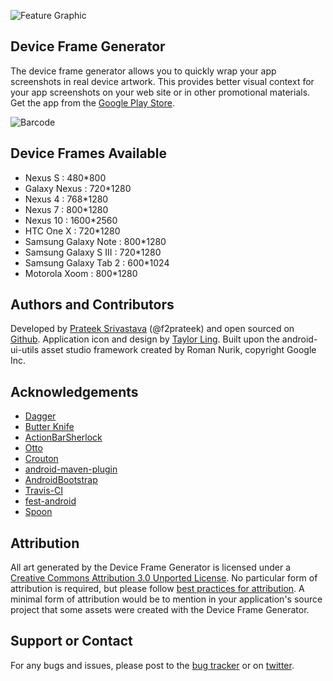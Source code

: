 ![Feature Graphic][1]

## Device Frame Generator
The device frame generator allows you to quickly wrap your app screenshots in real device artwork. This provides better visual context for your app screenshots on your web site or in other promotional materials.
Get the app from the [Google Play Store](2).

![Barcode][3]

## Device Frames Available
  * Nexus S : 480*800
  * Galaxy Nexus : 720*1280
  * Nexus 4 : 768*1280
  * Nexus 7 : 800*1280
  * Nexus 10 : 1600*2560
  * HTC One X : 720*1280
  * Samsung Galaxy Note : 800*1280
  * Samsung Galaxy S III : 720*1280
  * Samsung Galaxy Tab 2 : 600*1024
  * Motorola Xoom : 800*1280

## Authors and Contributors
Developed by [Prateek Srivastava](https://twitter.com/f2prateek) (@f2prateek) and open sourced on [Github](https://github.com/f2prateek/Device-Frame-Generator).
Application icon and design by [Taylor Ling](http://androiduiux.com/).
Built upon the android-ui-utils asset studio framework created by Roman Nurik, copyright Google Inc.

## Acknowledgements

  * [Dagger](https://github.com/square/dagger)
  * [Butter Knife](https://github.com/JakeWharton/butterknife)
  * [ActionBarSherlock](https://github.com/JakeWharton/ActionBarSherlock)
  * [Otto](https://github.com/square/otto)
  * [Crouton](https://github.com/keyboardsurfer/Crouton)
  * [android-maven-plugin](https://github.com/jayway/maven-android-plugin)
  * [AndroidBootstrap](http://www.androidbootstrap.com/)
  * [Travis-CI](https://travis-ci.org/f2prateek/Device-Frame-Generator)
  * [fest-android](http://square.github.com/fest-android/)
  * [Spoon](http://square.github.com/spoon/)

## Attribution
All art generated by the Device Frame Generator is licensed under a [Creative Commons Attribution 3.0 Unported License](http://creativecommons.org/licenses/by/3.0/).
No particular form of attribution is required, but please follow [best practices for attribution](http://wiki.creativecommons.org/Marking/Users).
A minimal form of attribution would be to mention in your application's source project that some assets were created with the Device Frame Generator.

## Support or Contact
For any bugs and issues, please post to the [bug tracker](https://github.com/f2prateek/Device-Frame-Generator/issues?state=open) or on [twitter](https://twitter.com/f2prateek).

[1]: https://raw.github.com/f2prateek/progressbutton/master/art/feature-graphic.fw.png
[2]: https://play.google.com/store/apps/details?id=com.f2prateek.dfg
[3]: https://raw.github.com/f2prateek/progressbutton/master/art/play_store_barcode.png